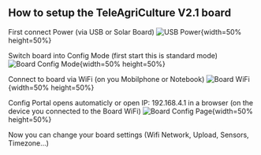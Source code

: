 ## How to setup the TeleAgriCulture V2.1 board

First connect Power (via USB or Solar Board)
![USB Power](https://gitlab.com/teleagriculture/community/-/blob/main/teleAgriCulture%20Board%20V2.1/Docu/pictures/board_power.jpg){width=50% height=50%}

Switch board into Config Mode (first start this is standard mode)
![Board Config Mode](https://gitlab.com/teleagriculture/community/-/blob/main/teleAgriCulture%20Board%20V2.1/Docu/pictures/board_config.jpg){width=50% height=50%}

Connect to board via WiFi (on you Mobilphone or Notebook)
![Board WiFi](https://gitlab.com/teleagriculture/community/-/blob/main/teleAgriCulture%20Board%20V2.1/Docu/pictures/board_wifi.jpg){width=50% height=50%}

Config Portal opens automaticly or open IP: 192.168.4.1 in a browser (on the device you connected to the Board WiFi)
![Board Config Page](https://gitlab.com/teleagriculture/community/-/blob/main/teleAgriCulture%20Board%20V2.1/Docu/pictures/board_config_page.jpg){width=50% height=50%}

Now you can change your board settings (Wifi Network, Upload, Sensors, Timezone...) 


